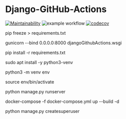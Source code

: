 # Django-GitHub-Actions
[![Maintainability](https://api.codeclimate.com/v1/badges/082afdb7c760e31af821/maintainability)](https://codeclimate.com/github/DimaSerbenyuk/Django-GitHub-Actions/maintainability) ![example workflow](https://github.com/DimaSerbenyuk/Django-GitHub-Actions/actions/workflows/django.yml/badge.svg) [![codecov](https://codecov.io/gh/DimaSerbenyuk/Django-GitHub-Actions/branch/main/graph/badge.svg?token=A6EX0QJX7D)](https://codecov.io/gh/DimaSerbenyuk/Django-GitHub-Actions)

pip freeze > requirements.txt

gunicorn --bind 0.0.0.0:8000 djangoGithubActions.wsgi


pip install -r requirements.txt


sudo apt install -y python3-venv

python3 -m venv env

source env/bin/activate

python manage.py runserver

docker-compose -f docker-compose.yml up --build -d

python manage.py createsuperuser